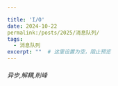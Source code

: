 ```yaml
---

title: 'I/O'
date: 2024-10-22
permalink:/posts/2025/消息队列/
tags:
  - 消息队列
excerpt: ""  # 这里设置为空，阻止预览
---
```


###### 异步,解耦,削峰

 

